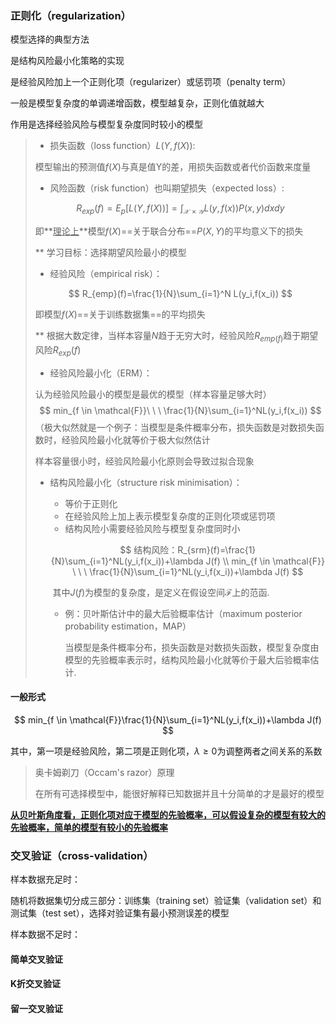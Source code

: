 ### 正则化（regularization）

模型选择的典型方法

是结构风险最小化策略的实现

是经验风险加上一个正则化项（regularizer）或惩罚项（penalty term）

一般是模型复杂度的单调递增函数，模型越复杂，正则化值就越大

作用是选择经验风险与模型复杂度同时较小的模型

> - 损失函数（loss function）$L(Y,f(X))$:
>
> 模型输出的预测值$f(X)$与真是值Y的差，用损失函数或者代价函数来度量
>
> 
>
> - 风险函数（risk function）也叫期望损失（expected loss）:
>
> $$
> R_{exp}(f)=E_p[L(Y,f(X))]=\int_{\mathcal{X} \times \mathcal{Y}}L(y,f(x))P(x,y)dxdy
> $$
>
> 即**<u>理论上</u>**模型$f(X)$==关于联合分布==$P(X,Y)$的平均意义下的损失
>
> ** 学习目标：选择期望风险最小的模型
>
> 
>
> - 经验风险（empirical risk）：
>
> $$
> R_{emp}(f)=\frac{1}{N}\sum_{i=1}^N L(y_i,f(x_i))
> $$
>
> 即模型$f(X)$==关于训练数据集==的平均损失	
>
> ** 根据大数定律，当样本容量$N$趋于无穷大时，经验风险$R_{emp(f)}$趋于期望风险$R_{exp}(f)$ 
>
> 
>
> - 经验风险最小化（ERM）：
>
> 认为经验风险最小的模型是最优的模型（样本容量足够大时）
> $$
> min_{f \in \mathcal{F}}\ \ \ \frac{1}{N}\sum_{i=1}^NL(y_i,f(x_i))
> $$
> （极大似然就是一个例子：当模型是条件概率分布，损失函数是对数损失函数时，经验风险最小化就等价于极大似然估计
>
>  
>
> 样本容量很小时，经验风险最小化原则会导致过拟合现象
>
> - 结构风险最小化（structure risk minimisation）：
>
>   - 等价于正则化
>   - 在经验风险上加上表示模型复杂度的正则化项或惩罚项
>   - 结构风险小需要经验风险与模型复杂度同时小
>
>   $$
>   结构风险：R_{srm}(f)=\frac{1}{N}\sum_{i=1}^NL(y_i,f(x_i))+\lambda J(f) \\
>   min_{f \in \mathcal{F}} \ \ \ \frac{1}{N}\sum_{i=1}^NL(y_i,f(x_i))+\lambda J(f)
>   $$
>
>   ​	其中$J(f)$为模型的复杂度，是定义在假设空间$\mathcal{F}$上的范函.
>
>   - 例：贝叶斯估计中的最大后验概率估计（maximum posterior probability estimation，MAP）
>
>     当模型是条件概率分布，损失函数是对数损失函数，模型复杂度由模型的先验概率表示时，结构风险最小化就等价于最大后验概率估计.

#### 一般形式

$$
min_{f \in \mathcal{F}}\frac{1}{N}\sum_{i=1}^NL(y_i,f(x_i))+\lambda J(f)
$$

其中，第一项是经验风险，第二项是正则化项，$\lambda \geq 0$为调整两者之间关系的系数

> 奥卡姆剃刀（Occam's razor）原理
>
> 在所有可选择模型中，能很好解释已知数据并且十分简单的才是最好的模型

**<u>从贝叶斯角度看，正则化项对应于模型的先验概率，可以假设复杂的模型有较大的先验概率，简单的模型有较小的先验概率</u>**



### 交叉验证（cross-validation）

样本数据充足时：

随机将数据集切分成三部分：训练集（training set）验证集（validation set）和测试集（test set），选择对验证集有最小预测误差的模型

样本数据不足时：

#### 简单交叉验证

#### K折交叉验证 

#### 留一交叉验证






















